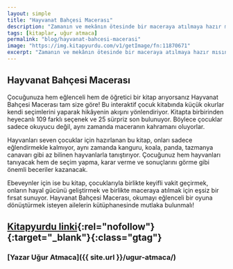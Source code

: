 ```yaml
---
layout: simple
title: "Hayvanat Bahçesi Macerası"
description: "Zamanın ve mekânın ötesinde bir maceraya atılmaya hazır mısın? Hayvanat Bahçesi Macerası seni bekliyor!"
tags: [kitaplar, uğur atmaca]
permalink: "blog/hayvanat-bahcesi-macerasi"
image: "https://img.kitapyurdu.com/v1/getImage/fn:11870671"
excerpt: "Zamanın ve mekânın ötesinde bir maceraya atılmaya hazır mısın? Hayvanat Bahçesi Macerası seni bekliyor!"
---
```


## Hayvanat Bahçesi Macerası

Çocuğunuza hem eğlenceli hem de öğretici bir kitap arıyorsanız Hayvanat Bahçesi Macerası tam size göre! Bu interaktif çocuk kitabında küçük okurlar kendi seçimlerini yaparak hikâyenin akışını yönlendiriyor. Kitapta birbirinden heyecanlı 109 farklı seçenek ve 25 sürpriz son bulunuyor. Böylece çocuklar sadece okuyucu değil, aynı zamanda maceranın kahramanı oluyorlar.

Hayvanları seven çocuklar için hazırlanan bu kitap, onları sadece eğlendirmekle kalmıyor, aynı zamanda kanguru, koala, panda, tazmanya canavarı gibi az bilinen hayvanlarla tanıştırıyor. Çocuğunuz hem hayvanları tanıyacak hem de seçim yapma, karar verme ve sonuçlarını görme gibi önemli beceriler kazanacak.

Ebeveynler için ise bu kitap, çocuklarıyla birlikte keyifli vakit geçirmek, onların hayal gücünü geliştirmek ve birlikte maceraya atılmak için eşsiz bir fırsat sunuyor. Hayvanat Bahçesi Macerası, okumayı eğlenceli bir oyuna dönüştürmek isteyen ailelerin kütüphanesinde mutlaka bulunmalı!

## [Kitapyurdu linki](https://www.kitapyurdu.com/kitap/hayvanat-bahcesi-macerasi/678517.html?ref=edebiyatyarismalari.com){:rel="nofollow"}{:target="_blank"}{:class="gtag"}

### [Yazar Uğur Atmaca]({{ site.url }}/ugur-atmaca/)
